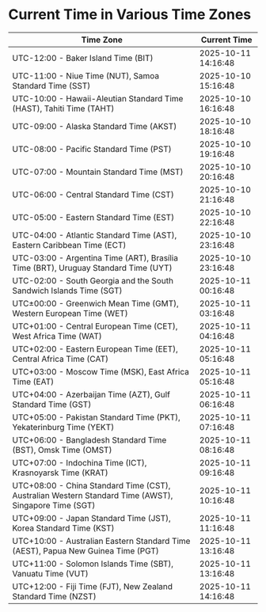 # Current Time in Various Time Zones

| Time Zone | Current Time |
|-----------|--------------|
| UTC-12:00 - Baker Island Time (BIT) | 2025-10-11 14:16:48 |
| UTC-11:00 - Niue Time (NUT), Samoa Standard Time (SST) | 2025-10-10 15:16:48 |
| UTC-10:00 - Hawaii-Aleutian Standard Time (HAST), Tahiti Time (TAHT) | 2025-10-10 16:16:48 |
| UTC-09:00 - Alaska Standard Time (AKST) | 2025-10-10 18:16:48 |
| UTC-08:00 - Pacific Standard Time (PST) | 2025-10-10 19:16:48 |
| UTC-07:00 - Mountain Standard Time (MST) | 2025-10-10 20:16:48 |
| UTC-06:00 - Central Standard Time (CST) | 2025-10-10 21:16:48 |
| UTC-05:00 - Eastern Standard Time (EST) | 2025-10-10 22:16:48 |
| UTC-04:00 - Atlantic Standard Time (AST), Eastern Caribbean Time (ECT) | 2025-10-10 23:16:48 |
| UTC-03:00 - Argentina Time (ART), Brasília Time (BRT), Uruguay Standard Time (UYT) | 2025-10-10 23:16:48 |
| UTC-02:00 - South Georgia and the South Sandwich Islands Time (SGT) | 2025-10-11 00:16:48 |
| UTC±00:00 - Greenwich Mean Time (GMT), Western European Time (WET) | 2025-10-11 03:16:48 |
| UTC+01:00 - Central European Time (CET), West Africa Time (WAT) | 2025-10-11 04:16:48 |
| UTC+02:00 - Eastern European Time (EET), Central Africa Time (CAT) | 2025-10-11 05:16:48 |
| UTC+03:00 - Moscow Time (MSK), East Africa Time (EAT) | 2025-10-11 05:16:48 |
| UTC+04:00 - Azerbaijan Time (AZT), Gulf Standard Time (GST) | 2025-10-11 06:16:48 |
| UTC+05:00 - Pakistan Standard Time (PKT), Yekaterinburg Time (YEKT) | 2025-10-11 07:16:48 |
| UTC+06:00 - Bangladesh Standard Time (BST), Omsk Time (OMST) | 2025-10-11 08:16:48 |
| UTC+07:00 - Indochina Time (ICT), Krasnoyarsk Time (KRAT) | 2025-10-11 09:16:48 |
| UTC+08:00 - China Standard Time (CST), Australian Western Standard Time (AWST), Singapore Time (SGT) | 2025-10-11 10:16:48 |
| UTC+09:00 - Japan Standard Time (JST), Korea Standard Time (KST) | 2025-10-11 11:16:48 |
| UTC+10:00 - Australian Eastern Standard Time (AEST), Papua New Guinea Time (PGT) | 2025-10-11 13:16:48 |
| UTC+11:00 - Solomon Islands Time (SBT), Vanuatu Time (VUT) | 2025-10-11 13:16:48 |
| UTC+12:00 - Fiji Time (FJT), New Zealand Standard Time (NZST) | 2025-10-11 14:16:48 |
